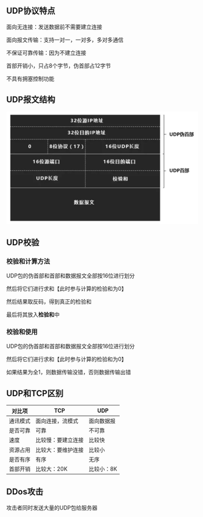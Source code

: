 ## UDP协议特点

面向无连接：发送数据前不需要建立连接

面向报文传输：支持一对一，一对多，多对多通信

不保证可靠传输：因为不建立连接

首部开销小，只占8个字节，伪首部占12字节

不具有拥塞控制功能



## UDP报文结构

![](./images/image-20200814031853621.png)



## UDP校验

### 校验和计算方法

UDP包的伪首部和首部和数据报文全部按16位进行划分

然后将它们进行求和【此时参与计算的检验和为0】

然后结果取反码，得到真正的检验和

最后将其放入**检验和**中

### 校验和使用

UDP包的伪首部和首部和数据报文全部按16位进行划分

然后将它们进行求和【此时参与计算的检验和为0】

如果结果为全1，则数据传输没错，否则数据传输出错



## UDP和TCP区别

| 对比项   | TCP                | UDP        |
| -------- | ------------------ | ---------- |
| 通讯模式 | 面向连接，流模式   | 面向数据报 |
| 是否可靠 | 可靠               | 不可靠     |
| 速度     | 比较慢：要建立连接 | 比较快     |
| 资源占用 | 比较大：要维护连接 | 比较小     |
| 是否有序 | 有序               | 无序       |
| 首部开销 | 比较大：20K        | 比较小：8K |



## DDos攻击

攻击者同时发送大量的UDP包给服务器